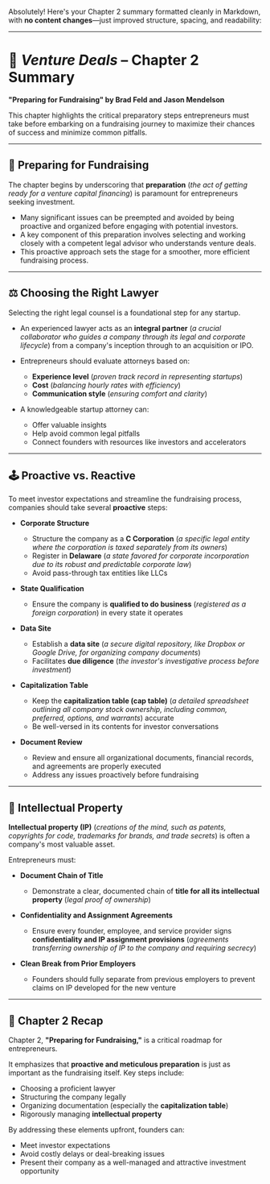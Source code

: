 Absolutely! Here's your Chapter 2 summary formatted cleanly in Markdown, with **no content changes**—just improved structure, spacing, and readability:

---

# 📘 _Venture Deals_ – Chapter 2 Summary

**"Preparing for Fundraising" by Brad Feld and Jason Mendelson**

This chapter highlights the critical preparatory steps entrepreneurs must take before embarking on a fundraising journey to maximize their chances of success and minimize common pitfalls.

---

## 🧭 Preparing for Fundraising

The chapter begins by underscoring that **preparation** (_the act of getting ready for a venture capital financing_) is paramount for entrepreneurs seeking investment.

- Many significant issues can be preempted and avoided by being proactive and organized before engaging with potential investors.
- A key component of this preparation involves selecting and working closely with a competent legal advisor who understands venture deals.
- This proactive approach sets the stage for a smoother, more efficient fundraising process.

---

## ⚖️ Choosing the Right Lawyer

Selecting the right legal counsel is a foundational step for any startup.

- An experienced lawyer acts as an **integral partner** (_a crucial collaborator who guides a company through its legal and corporate lifecycle_) from a company's inception through to an acquisition or IPO.
- Entrepreneurs should evaluate attorneys based on:

  - **Experience level** (_proven track record in representing startups_)
  - **Cost** (_balancing hourly rates with efficiency_)
  - **Communication style** (_ensuring comfort and clarity_)

- A knowledgeable startup attorney can:

  - Offer valuable insights
  - Help avoid common legal pitfalls
  - Connect founders with resources like investors and accelerators

---

## 🕹️ Proactive vs. Reactive

To meet investor expectations and streamline the fundraising process, companies should take several **proactive** steps:

- **Corporate Structure**

  - Structure the company as a **C Corporation** (_a specific legal entity where the corporation is taxed separately from its owners_)
  - Register in **Delaware** (_a state favored for corporate incorporation due to its robust and predictable corporate law_)
  - Avoid pass-through tax entities like LLCs

- **State Qualification**

  - Ensure the company is **qualified to do business** (_registered as a foreign corporation_) in every state it operates

- **Data Site**

  - Establish a **data site** (_a secure digital repository, like Dropbox or Google Drive, for organizing company documents_)
  - Facilitates **due diligence** (_the investor's investigative process before investment_)

- **Capitalization Table**

  - Keep the **capitalization table (cap table)** (_a detailed spreadsheet outlining all company stock ownership, including common, preferred, options, and warrants_) accurate
  - Be well-versed in its contents for investor conversations

- **Document Review**

  - Review and ensure all organizational documents, financial records, and agreements are properly executed
  - Address any issues proactively before fundraising

---

## 🧠 Intellectual Property

**Intellectual property (IP)** (_creations of the mind, such as patents, copyrights for code, trademarks for brands, and trade secrets_) is often a company's most valuable asset.

Entrepreneurs must:

- **Document Chain of Title**

  - Demonstrate a clear, documented chain of **title for all its intellectual property** (_legal proof of ownership_)

- **Confidentiality and Assignment Agreements**

  - Ensure every founder, employee, and service provider signs **confidentiality and IP assignment provisions** (_agreements transferring ownership of IP to the company and requiring secrecy_)

- **Clean Break from Prior Employers**

  - Founders should fully separate from previous employers to prevent claims on IP developed for the new venture

---

## 🧾 Chapter 2 Recap

Chapter 2, **"Preparing for Fundraising,"** is a critical roadmap for entrepreneurs.

It emphasizes that **proactive and meticulous preparation** is just as important as the fundraising itself. Key steps include:

- Choosing a proficient lawyer
- Structuring the company legally
- Organizing documentation (especially the **capitalization table**)
- Rigorously managing **intellectual property**

By addressing these elements upfront, founders can:

- Meet investor expectations
- Avoid costly delays or deal-breaking issues
- Present their company as a well-managed and attractive investment opportunity

